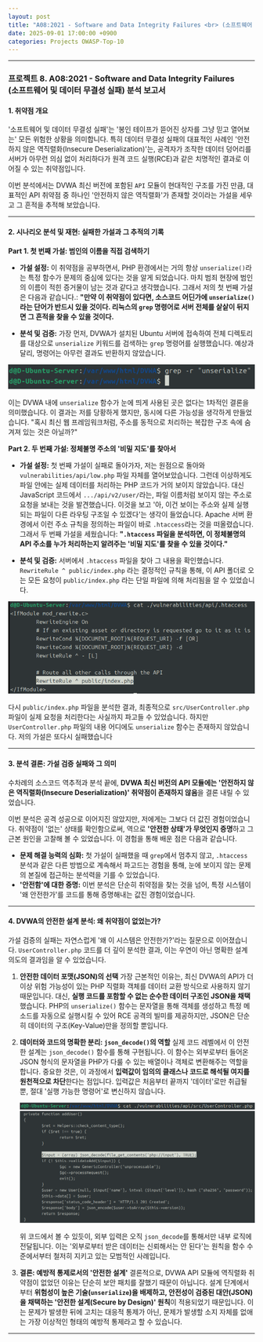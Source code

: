 ```yaml
---
layout: post
title: "A08:2021 - Software and Data Integrity Failures <br> (소프트웨어 및 데이터 무결성 실패) 분석 보고서"
date: 2025-09-01 17:00:00 +0900
categories: Projects OWASP-Top-10
---
```

---

### **프로젝트 8. A08:2021 - Software and Data Integrity Failures <br> (소프트웨어 및 데이터 무결성 실패) 분석 보고서**

#### **1. 취약점 개요**

'소프트웨어 및 데이터 무결성 실패'는 '봉인 테이프가 뜯어진 상자를 그냥 믿고 열어보는' 모든 위험한 상황을 의미합니다. 특히 데이터 무결성 실패의 대표적인 사례인 '안전하지 않은 역직렬화(Insecure Deserialization)'는, 공격자가 조작한 데이터 덩어리를 서버가 아무런 의심 없이 처리하다가 원격 코드 실행(RCE)과 같은 치명적인 결과로 이어질 수 있는 취약점입니다.

이번 분석에서는 DVWA 최신 버전에 포함된 `API` 모듈이 현대적인 구조를 가진 만큼, 대표적인 API 취약점 중 하나인 '안전하지 않은 역직렬화'가 존재할 것이라는 가설을 세우고 그 흔적을 추적해 보았습니다.

---

#### **2. 시나리오 분석 및 재현: 실패한 가설과 그 추적의 기록**

**Part 1. 첫 번째 가설: 범인의 이름을 직접 검색하기**

*   **가설 설정:**
이 취약점을 공부하면서, PHP 환경에서는 거의 항상 `unserialize()`라는 특정 함수가 문제의 중심에 있다는 것을 알게 되었습니다. 마치 범죄 현장에 범인의 이름이 적힌 증거물이 남는 것과 같다고 생각했습니다. 그래서 저의 첫 번째 가설은 다음과 같습니다.: **"만약 이 취약점이 있다면, 소스코드 어딘가에 `unserialize()`라는 단어가 반드시 있을 것이다. 리눅스의 `grep` 명령어로 서버 전체를 샅샅이 뒤지면 그 흔적을 찾을 수 있을 것이다.**

*   **분석 및 검증:**
가장 먼저, DVWA가 설치된 Ubuntu 서버에 접속하여 전체 디렉토리를 대상으로 `unserialize` 키워드를 검색하는 `grep` 명령어를 실행했습니다. 예상과 달리, 명령어는 아무런 결과도 반환하지 않았습니다.

   ![unserialize](/assets/images/A08_P1-1.png)

이는 DVWA 내에 `unserialize` 함수가 눈에 띄게 사용된 곳은 없다는 1차적인 결론을 의미했습니다. 이 결과는 저를 당황하게 했지만, 동시에 다른 가능성을 생각하게 만들었습니다. "혹시 최신 웹 프레임워크처럼, 주소를 동적으로 처리하는 복잡한 구조 속에 숨겨져 있는 것은 아닐까?"

**Part 2. 두 번째 가설: 정체불명 주소의 '비밀 지도'를 찾아서**

*   **가설 설정:**
첫 번째 가설이 실패로 돌아가자, 저는 원점으로 돌아와 `vulnerabilities/api/low.php` 파일 자체를 열어보았습니다. 그런데 이상하게도 파일 안에는 실제 데이터를 처리하는 PHP 코드가 거의 보이지 않았습니다. 대신 JavaScript 코드에서 `.../api/v2/user/`라는, 파일 이름처럼 보이지 않는 주소로 요청을 보내는 것을 발견했습니다. 이것을 보고 '아, 이건 보이는 주소와 실제 실행되는 파일이 다른 라우팅 구조일 수 있겠다'는 생각이 들었습니다. Apache 서버 환경에서 이런 주소 규칙을 정의하는 파일이 바로 `.htaccess`라는 것을 떠올렸습니다. 그래서 두 번째 가설을 세웠습니다: **"`.htaccess` 파일을 분석하면, 이 정체불명의 API 주소를 누가 처리하는지 알려주는 '비밀 지도'를 찾을 수 있을 것이다."**

*   **분석 및 검증:**
서버에서 `.htaccess` 파일을 찾아 그 내용을 확인했습니다. `RewriteRule ^ public/index.php` 라는 결정적인 규칙을 통해, 이 API 폴더로 오는 모든 요청이 `public/index.php` 라는 단일 파일에 의해 처리됨을 알 수 있었습니다.

   ![RewriteRule](/assets/images/A08_P2-2.png)

다시 `public/index.php` 파일을 분석한 결과, 최종적으로 `src/UserController.php` 파일이 실제 요청을 처리한다는 사실까지 파고들 수 있었습니다. 하지만 `UserController.php` 파일의 내용 어디에도 `unserialize` 함수는 존재하지 않았습니다. 저의 가설은 또다시 실패했습니다

---

#### **3. 분석 결론: 가설 검증 실패와 그 의미**

수차례의 소스코드 역추적과 분석 끝에, **DVWA 최신 버전의 API 모듈에는 '안전하지 않은 역직렬화(Insecure Deserialization)' 취약점이 존재하지 않음**을 결론 내릴 수 있었습니다.

이번 분석은 공격 성공으로 이어지진 않았지만, 저에게는 그보다 더 값진 경험이었습니다. 취약점이 '없는' 상태를 확인함으로써, 역으로 **'안전한 상태'가 무엇인지 증명**하고 그 근본 원인을 고찰해 볼 수 있었습니다. 이 경험을 통해 배운 점은 다음과 같습니다.

*   **문제 해결 능력의 심화:** 첫 가설이 실패했을 때 `grep`에서 멈추지 않고, `.htaccess` 분석과 같은 다른 방법으로 계속해서 파고드는 경험을 통해, 눈에 보이지 않는 문제의 본질에 접근하는 분석력을 기를 수 있었습니다.
*   **'안전함'에 대한 증명:** 이번 분석은 단순히 취약점을 찾는 것을 넘어, 특정 시스템이 '왜 안전한가'를 코드를 통해 증명해내는 값진 경험이었습니다.

---

#### **4. DVWA의 안전한 설계 분석: 왜 취약점이 없었는가?**

가설 검증의 실패는 자연스럽게 '왜 이 시스템은 안전한가?'라는 질문으로 이어졌습니다. `UserController.php` 코드를 더 깊이 분석한 결과, 이는 우연이 아닌 명확한 설계 의도의 결과임을 알 수 있었습니다.

1.  **안전한 데이터 포맷(JSON)의 선택**
    가장 근본적인 이유는, 최신 DVWA의 API가 더 이상 위험 가능성이 있는 PHP 직렬화 객체를 데이터 교환 방식으로 사용하지 않기 때문입니다. 대신, **실행 코드를 포함할 수 없는 순수한 데이터 구조인 JSON을 채택**했습니다. PHP의 `unserialize()` 함수는 문자열을 통해 객체를 생성하고 특정 메소드를 자동으로 실행시킬 수 있어 RCE 공격의 빌미를 제공하지만, JSON은 단순히 데이터의 구조(Key-Value)만을 정의할 뿐입니다.

2.  **데이터와 코드의 명확한 분리: `json_decode()`의 역할**
    실제 코드 레벨에서 이 안전한 설계는 `json_decode()` 함수를 통해 구현됩니다. 이 함수는 외부로부터 들어온 JSON 형식의 문자열을 PHP가 다룰 수 있는 배열이나 객체로 변환해주는 역할을 합니다. 중요한 것은, 이 과정에서 **입력값이 임의의 클래스나 코드로 해석될 여지를 원천적으로 차단**한다는 점입니다. 입력값은 처음부터 끝까지 '데이터'로만 취급될 뿐, 절대 '실행 가능한 명령어'로 변신하지 않습니다.

    ![UserController.php](/assets/images/A08_P3-1.png)
    ![json_decode](/assets/images/A08_P3-2.png)

    위 코드에서 볼 수 있듯이, 외부 입력은 오직 `json_decode`를 통해서만 내부 로직에 전달됩니다. 이는 '외부로부터 받은 데이터는 신뢰해서는 안 된다'는 원칙을 함수 수준에서부터 철저히 지키고 있는 모범적인 사례입니다.

3.  **결론: 예방적 통제로서의 '안전한 설계'**
    결론적으로, DVWA API 모듈에 역직렬화 취약점이 없었던 이유는 단순히 보안 패치를 잘했기 때문이 아닙니다. 설계 단계에서부터 **위험성이 높은 기술(`unserialize`)을 배제하고, 안전성이 검증된 대안(JSON)을 채택하는 '안전한 설계(Secure by Design)' 원칙**이 적용되었기 때문입니다. 이는 문제가 발생한 뒤에 고치는 대응적 통제가 아닌, 문제가 발생할 소지 자체를 없애는 가장 이상적인 형태의 예방적 통제라고 할 수 있습니다.

<hr class="short-rule">

